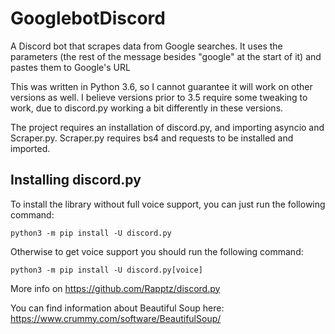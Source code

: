 # GooglebotDiscord
A Discord bot that scrapes data from Google searches. It uses the parameters (the rest of the message besides "google" at the start of it)
and pastes them to Google's URL

This was written in Python 3.6, so I cannot guarantee it will work on other versions as well. I believe versions prior to 3.5
require some tweaking to work, due to discord.py working a bit differently in these versions.

The project requires an installation of discord.py, and importing asyncio and Scraper.py. Scraper.py requires bs4 and requests to be installed and imported.

## Installing discord.py

To install the library without full voice support, you can just run the following command:

```
python3 -m pip install -U discord.py
```

Otherwise to get voice support you should run the following command:

```
python3 -m pip install -U discord.py[voice]
```

More info on https://github.com/Rapptz/discord.py


You can find information about Beautiful Soup here: https://www.crummy.com/software/BeautifulSoup/
